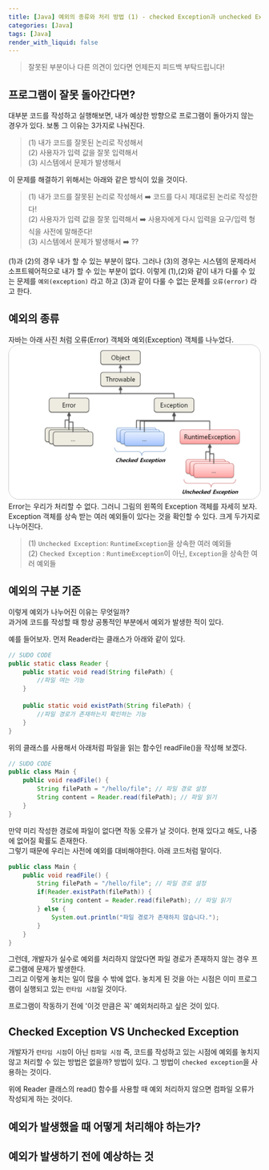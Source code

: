 ```yaml
---
title: [Java] 예외의 종류와 처리 방법 (1) - checked Exception과 unchecked Exception author: eunhee date: 2024-01-09 16:01:00 +09:00
categories: [Java]
tags: [Java]
render_with_liquid: false
---
```

> 잘못된 부분이나 다른 의견이 있다면 언제든지 피드백 부탁드립니다!

## 프로그램이 잘못 돌아간다면?

대부분 코드를 작성하고 실행해보면, 내가 예상한 방향으로 프로그램이 돌아가지 않는 경우가 있다. 보통 그 이유는 3가지로 나눠진다.
> (1) 내가 코드를 잘못된 논리로 작성해서   
> (2) 사용자가 입력 값을 잘못 입력해서  
> (3) 시스템에서 문제가 발생해서

이 문제를 해결하기 위해서는 아래와 같은 방식이 있을 것이다.
> (1) 내가 코드를 잘못된 논리로 작성해서 ➡️ 코드를 다시 제대로된 논리로 작성한다!  
> (2) 사용자가 입력 값을 잘못 입력해서 ➡️ 사용자에게 다시 입력을 요구/입력 형식을 사전에 말해준다!  
> (3) 시스템에서 문제가 발생해서 ➡️ ??

(1)과 (2)의 경우 내가 할 수 있는 부분이 많다. 그러나 (3)의 경우는 시스템의 문제라서 소프트웨어적으로 내가 할 수 있는 부분이 없다. 이렇게 (1),(2)와 같이 내가 다룰 수 있는
문제를 `예외(exception)` 라고 하고
(3)과 같이 다룰 수 없는 문제를 `오류(error)` 라고 한다.

## 예외의 종류

자바는 아래 사진 처럼 오류(Error) 객체와 예외(Exception) 객체를 나누었다.
![img-description](../assets/img/exception.png)  
Error는 우리가 처리할 수 없다. 그러니 그림의 왼쪽의 Exception 객체를 자세히 보자. Exception 객체를 상속 받는 여러 예외들이 있다는 것을 확인할 수 있다. 크게 두가지로 나누어진다.
> (1) `Unchecked Exception`: `RuntimeException`을 상속한 여러 예외들     
> (2) `Checked Exception`  : `RuntimeException`이 아닌, `Exception`을 상속한 여러 예외들

## 예외의 구분 기준
이렇게 예외가 나누어진 이유는 무엇일까?  
과거에 코드를 작성할 때 항상 공통적인 부분에서 예외가 발생한 적이 있다.  

예를 들어보자. 먼저 Reader라는 클래스가 아래와 같이 있다.
```java
// SUDO CODE
public static class Reader {
    public static void read(String filePath) {
        //파일 여는 기능
    }

    public static void existPath(String filePath) {
        //파일 경로가 존재하는지 확인하는 기능
    }
}
```
위의 클래스를 사용해서 아래처럼 파일을 읽는 함수인 readFile()을 작성해 보겠다.
```java
// SUDO CODE
public class Main {
    public void readFile() {
        String filePath = "/hello/file"; // 파일 경로 설정
        String content = Reader.read(filePath); // 파일 읽기
    }
}
```

만약 미리 작성한 경로에 파일이 없다면 작동 오류가 날 것이다. 현재 있다고 해도, 나중에 없어질 확률도 존재한다.  
그렇기 때문에 우리는 사전에 예외를 대비해야한다. 아래 코드처럼 말이다.

```java
public class Main {
    public void readFile() {
        String filePath = "/hello/file"; // 파일 경로 설정
        if(Reader.existPath(filePath)) {
            String content = Reader.read(filePath); // 파일 읽기
        } else {
            System.out.println("파일 경로가 존재하지 않습니다.");
        }
    }
}
```

그런데, 개발자가 실수로 예외를 처리하지 않았다면 파일 경로가 존재하지 않는 경우 프로그램에 문제가 발생한다.  
그리고 이렇게 놓치는 일이 많을 수 밖에 없다. 놓치게 된 것을 아는 시점은 이미 프로그램이 실행되고 있는 `런타임 시점`일 것이다.

프로그램이 작동하기 전에 '이것 만큼은 꼭' 예외처리하고 싶은 것이 있다.

## Checked Exception VS Unchecked Exception

개발자가 `런타임 시점`이 아닌 `컴파일 시점`
즉, 코드를 작성하고 있는 시점에 예외를 놓치지않고 처리할 수 있는 방법은 없을까? 방법이 있다. 그 방법이 `checked exception`을 사용하는 것이다.


위에 Reader 클래스의 read() 함수를 사용할 때 예외 처리하지 않으면 컴파일 오류가 작성되게 하는 것이다.





## 예외가 발생했을 때 어떻게 처리해야 하는가?

## 예외가 발생하기 전에 예상하는 것


